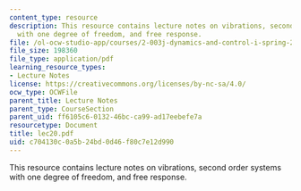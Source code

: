```yaml
---
content_type: resource
description: This resource contains lecture notes on vibrations, second order systems
  with one degree of freedom, and free response.
file: /ol-ocw-studio-app/courses/2-003j-dynamics-and-control-i-spring-2007/c704130c0a5b24bd0d46f80c7e12d990_lec20.pdf
file_size: 198360
file_type: application/pdf
learning_resource_types:
- Lecture Notes
license: https://creativecommons.org/licenses/by-nc-sa/4.0/
ocw_type: OCWFile
parent_title: Lecture Notes
parent_type: CourseSection
parent_uid: ff6105c6-0132-46bc-ca99-ad17eebefe7a
resourcetype: Document
title: lec20.pdf
uid: c704130c-0a5b-24bd-0d46-f80c7e12d990
---
```

This resource contains lecture notes on vibrations, second order systems with one degree of freedom, and free response.